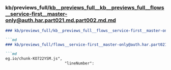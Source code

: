 ### kb/previews_full/kb__previews_full__kb__previews_full__flows__service-first__master-only@auth.har.part021.md.part002.md.md

```md
### kb/previews_full/kb__previews_full__flows__service-first__master-only@auth.har.part021.md.part002.md

```md
### kb/previews_full/flows__service-first__master-only@auth.har.part021.md (part 002)

```md
eg.io/chunk-KO722YSM.js",
                          "lineNumber":
```

```

```

```
